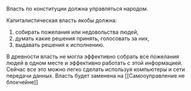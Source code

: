 Власть по конституции должна управляться народом.

Капиталистическая власть якобы должна:
1) собирать пожелания или недовольства людей,
2) думать какие решения принять, голосовать за них,
3) выдавать решения к исполнению.

В древности власть не могла эффективно собрать все пожелания людей в одном месте и эффективно работать с этой информацией. Сейчас все это можно легко сделать используя компьютеры и сети передачи данных.
Власть будет заменена на [[Cамооуправление не блокчейне]]